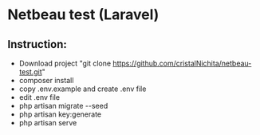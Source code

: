 <h1>Netbeau test (Laravel)</h1>

<h2>Instruction:</h2>

- Download project "git clone https://github.com/cristalNichita/netbeau-test.git"
- composer install
- copy .env.example and create .env file
- edit .env file
- php artisan migrate --seed
- php artisan key:generate
- php artisan serve
